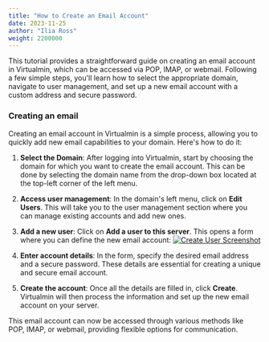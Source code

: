 ```yaml
---
title: "How to Create an Email Account"
date: 2023-11-25
author: "Ilia Ross"
weight: 2200000
---
```

This tutorial provides a straightforward guide on creating an email account in Virtualmin, which can be accessed via POP, IMAP, or webmail. Following a few simple steps, you'll learn how to select the appropriate domain, navigate to user management, and set up a new email account with a custom address and secure password.

### Creating an email
Creating an email account in Virtualmin is a simple process, allowing you to quickly add new email capabilities to your domain. Here's how to do it:

1. **Select the Domain**: After logging into Virtualmin, start by choosing the domain for which you want to create the email account. This can be done by selecting the domain name from the drop-down box located at the top-left corner of the left menu.

2. **Access user management**: In the domain's left menu, click on **Edit Users**. This will take you to the user management section where you can manage existing accounts and add new ones.

3. **Add a new user**: Click on **Add a user to this server**. This opens a form where you can define the new email account:
    [![](/images/docs/screenshots/tutorials/step-by-step/light/create-user.png "Create User Screenshot")](/images/docs/screenshots/tutorials/step-by-step/light/create-user.png)
   
4. **Enter account details**: In the form, specify the desired email address and a secure password. These details are essential for creating a unique and secure email account.

5. **Create the account**: Once all the details are filled in, click **Create**. Virtualmin will then process the information and set up the new email account on your server.

This email account can now be accessed through various methods like POP, IMAP, or webmail, providing flexible options for communication.
